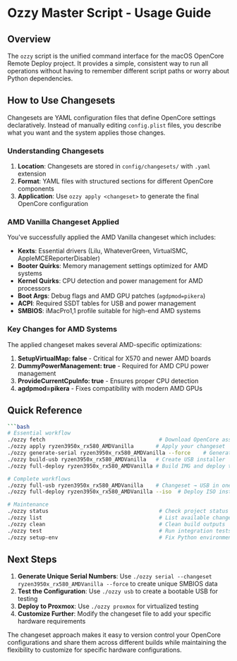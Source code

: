 # Ozzy Master Script - Usage Guide

## Overview

The `ozzy` script is the unified command interface for the macOS OpenCore Remote Deploy project. It provides a simple, consistent way to run all operations without having to remember different script paths or worry about Python dependencies.

## How to Use Changesets

Changesets are YAML configuration files that define OpenCore settings declaratively. Instead of manually editing `config.plist` files, you describe what you want and the system applies those changes.

### Understanding Changesets

1. **Location**: Changesets are stored in `config/changesets/` with `.yaml` extension
2. **Format**: YAML files with structured sections for different OpenCore components
3. **Application**: Use `ozzy apply <changeset>` to generate the final OpenCore configuration

### AMD Vanilla Changeset Applied

You've successfully applied the AMD Vanilla changeset which includes:

- **Kexts**: Essential drivers (Lilu, WhateverGreen, VirtualSMC, AppleMCEReporterDisabler)
- **Booter Quirks**: Memory management settings optimized for AMD systems
- **Kernel Quirks**: CPU detection and power management for AMD processors
- **Boot Args**: Debug flags and AMD GPU patches (`agdpmod=pikera`)
- **ACPI**: Required SSDT tables for USB and power management
- **SMBIOS**: iMacPro1,1 profile suitable for high-end AMD systems

### Key Changes for AMD Systems

The applied changeset makes several AMD-specific optimizations:

1. **SetupVirtualMap: false** - Critical for X570 and newer AMD boards
2. **DummyPowerManagement: true** - Required for AMD CPU power management
3. **ProvideCurrentCpuInfo: true** - Ensures proper CPU detection
4. **agdpmod=pikera** - Fixes compatibility with modern AMD GPUs

## Quick Reference

```bash
```bash
# Essential workflow
./ozzy fetch                                    # Download OpenCore assets
./ozzy apply ryzen3950x_rx580_AMDVanilla       # Apply your changeset
./ozzy generate-serial ryzen3950x_rx580_AMDVanilla --force    # Generate unique serials
./ozzy build-usb ryzen3950x_rx580_AMDVanilla   # Create USB installer
./ozzy full-deploy ryzen3950x_rx580_AMDVanilla # Build IMG and deploy to VM

# Complete workflows
./ozzy full-usb ryzen3950x_rx580_AMDVanilla    # Changeset → USB in one command
./ozzy full-deploy ryzen3950x_rx580_AMDVanilla --iso  # Deploy ISO instead of IMG

# Maintenance
./ozzy status                                   # Check project status
./ozzy list                                     # List available changesets
./ozzy clean                                    # Clean build outputs
./ozzy test                                     # Run integration tests
./ozzy setup-env                                # Fix Python environment
```

## Next Steps

1. **Generate Unique Serial Numbers**: Use `./ozzy serial --changeset ryzen3950x_rx580_AMDVanilla --force` to create unique SMBIOS data
2. **Test the Configuration**: Use `./ozzy usb` to create a bootable USB for testing
3. **Deploy to Proxmox**: Use `./ozzy proxmox` for virtualized testing
4. **Customize Further**: Modify the changeset file to add your specific hardware requirements

The changeset approach makes it easy to version control your OpenCore configurations and share them across different builds while maintaining the flexibility to customize for specific hardware configurations.
